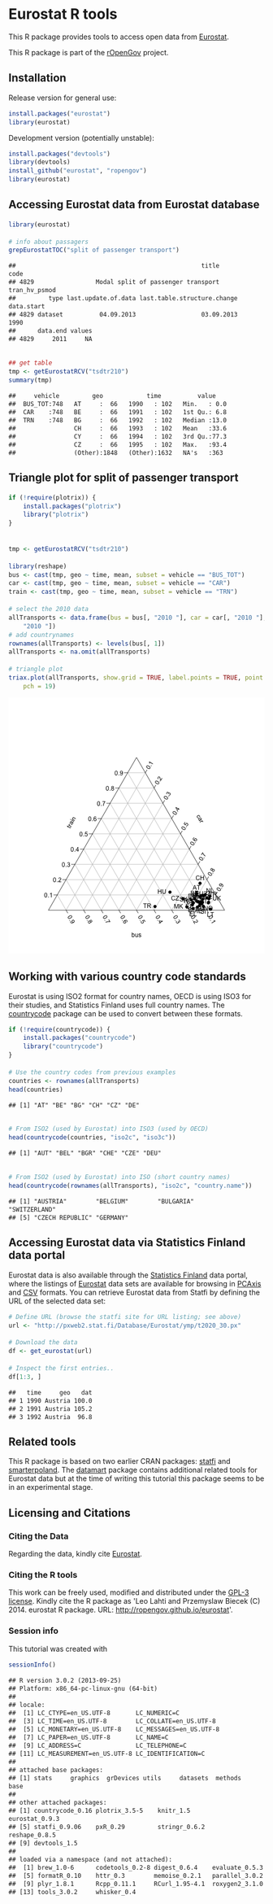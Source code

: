 <!--
%\VignetteEngine{knitr}
%\VignetteIndexEntry{An R Markdown Vignette made with knitr}
-->

Eurostat R tools
===========

This R package provides tools to access open data from [Eurostat](http://epp.eurostat.ec.europa.eu/portal/page/portal/statistics/themes). 

This R package is part of the [rOpenGov](http://ropengov.github.io)
project.


## Installation

Release version for general use:


```r
install.packages("eurostat")
library(eurostat)
```


Development version (potentially unstable):


```r
install.packages("devtools")
library(devtools)
install_github("eurostat", "ropengov")
library(eurostat)
```



## Accessing Eurostat data from Eurostat database


```r
library(eurostat)

# info about passagers
grepEurostatTOC("split of passenger transport")
```

```
##                                                   title          code
## 4829                 Modal split of passenger transport tran_hv_psmod
##         type last.update.of.data last.table.structure.change data.start
## 4829 dataset          04.09.2013                  03.09.2013       1990
##      data.end values
## 4829     2011     NA
```

```r

## get table
tmp <- getEurostatRCV("tsdtr210")
summary(tmp)
```

```
##     vehicle         geo            time          value     
##  BUS_TOT:748   AT     :  66   1990   : 102   Min.   : 0.0  
##  CAR    :748   BE     :  66   1991   : 102   1st Qu.: 6.8  
##  TRN    :748   BG     :  66   1992   : 102   Median :13.0  
##                CH     :  66   1993   : 102   Mean   :33.6  
##                CY     :  66   1994   : 102   3rd Qu.:77.3  
##                CZ     :  66   1995   : 102   Max.   :93.4  
##                (Other):1848   (Other):1632   NA's   :363
```



## Triangle plot for split of passenger transport


```r
if (!require(plotrix)) {
    install.packages("plotrix")
    library("plotrix")
}


tmp <- getEurostatRCV("tsdtr210")

library(reshape)
bus <- cast(tmp, geo ~ time, mean, subset = vehicle == "BUS_TOT")
car <- cast(tmp, geo ~ time, mean, subset = vehicle == "CAR")
train <- cast(tmp, geo ~ time, mean, subset = vehicle == "TRN")

# select the 2010 data
allTransports <- data.frame(bus = bus[, "2010 "], car = car[, "2010 "], train = train[, 
    "2010 "])
# add countrynames
rownames(allTransports) <- levels(bus[, 1])
allTransports <- na.omit(allTransports)

# triangle plot
triax.plot(allTransports, show.grid = TRUE, label.points = TRUE, point.labels = rownames(allTransports), 
    pch = 19)
```

![plot of chunk plotGallery](figure/plotGallery.png) 



## Working with various country code standards

Eurostat is using ISO2 format for country names, OECD is using ISO3 for their studies, and Statistics Finland uses full country names. The [countrycode](http://cran.r-project.org/web/packages/countrycode/index.html) package can be used to convert between these formats.


```r
if (!require(countrycode)) {
    install.packages("countrycode")
    library("countrycode")
}

# Use the country codes from previous examples
countries <- rownames(allTransports)
head(countries)
```

```
## [1] "AT" "BE" "BG" "CH" "CZ" "DE"
```

```r

# From ISO2 (used by Eurostat) into ISO3 (used by OECD)
head(countrycode(countries, "iso2c", "iso3c"))
```

```
## [1] "AUT" "BEL" "BGR" "CHE" "CZE" "DEU"
```

```r

# From ISO2 (used by Eurostat) into ISO (short country names)
head(countrycode(rownames(allTransports), "iso2c", "country.name"))
```

```
## [1] "AUSTRIA"        "BELGIUM"        "BULGARIA"       "SWITZERLAND"   
## [5] "CZECH REPUBLIC" "GERMANY"
```


## Accessing Eurostat data via Statistics Finland data portal

Eurostat data is also available through the [Statistics
Finland](http://www.stat.fi/tup/tilastotietokannat/index_fi.html) data
portal, where the listings of
[Eurostat](http://www.stat.fi/org/lainsaadanto/avoin_data.html) data
sets are available for browsing in
[PCAxis](http://pxweb2.stat.fi/Database/Eurostat/databasetree_fi.asp)
and [CSV](http://pxweb2.stat.fi/database/Eurostatn/Eurostatn_rap.csv)
formats. You can retrieve Eurostat data from Statfi by defining the
URL of the selected data set:


```r
# Define URL (browse the statfi site for URL listing; see above)
url <- "http://pxweb2.stat.fi/Database/Eurostat/ymp/t2020_30.px"

# Download the data
df <- get_eurostat(url)

# Inspect the first entries..
df[1:3, ]
```

```
##   time     geo   dat
## 1 1990 Austria 100.0
## 2 1991 Austria 105.2
## 3 1992 Austria  96.8
```



## Related tools

This R package is based on two earlier CRAN packages: [statfi](http://cran.r-project.org/web/packages/statfi/index.html) and [smarterpoland](http://cran.r-project.org/web/packages/SmarterPoland/index.html). The [datamart](http://cran.r-project.org/web/packages/datamart/index.html) package contains additional related tools for Eurostat data but at the time of writing this tutorial this package seems to be in an experimental stage.


## Licensing and Citations

### Citing the Data

Regarding the data, kindly cite [Eurostat](http://epp.eurostat.ec.europa.eu/portal/page/portal/statistics/search_database). 


### Citing the R tools

This work can be freely used, modified and distributed under the
[GPL-3 license](https://www.gnu.org/copyleft/gpl.html). Kindly cite
the R package as 'Leo Lahti and Przemyslaw Biecek (C) 2014. eurostat R
package. URL: http://ropengov.github.io/eurostat'.


### Session info

This tutorial was created with


```r
sessionInfo()
```

```
## R version 3.0.2 (2013-09-25)
## Platform: x86_64-pc-linux-gnu (64-bit)
## 
## locale:
##  [1] LC_CTYPE=en_US.UTF-8       LC_NUMERIC=C              
##  [3] LC_TIME=en_US.UTF-8        LC_COLLATE=en_US.UTF-8    
##  [5] LC_MONETARY=en_US.UTF-8    LC_MESSAGES=en_US.UTF-8   
##  [7] LC_PAPER=en_US.UTF-8       LC_NAME=C                 
##  [9] LC_ADDRESS=C               LC_TELEPHONE=C            
## [11] LC_MEASUREMENT=en_US.UTF-8 LC_IDENTIFICATION=C       
## 
## attached base packages:
## [1] stats     graphics  grDevices utils     datasets  methods   base     
## 
## other attached packages:
## [1] countrycode_0.16 plotrix_3.5-5    knitr_1.5        eurostat_0.9.3  
## [5] statfi_0.9.06    pxR_0.29         stringr_0.6.2    reshape_0.8.5   
## [9] devtools_1.5    
## 
## loaded via a namespace (and not attached):
##  [1] brew_1.0-6      codetools_0.2-8 digest_0.6.4    evaluate_0.5.3 
##  [5] formatR_0.10    httr_0.3        memoise_0.2.1   parallel_3.0.2 
##  [9] plyr_1.8.1      Rcpp_0.11.1     RCurl_1.95-4.1  roxygen2_3.1.0 
## [13] tools_3.0.2     whisker_0.4
```

